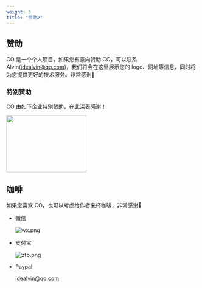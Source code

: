 ```yaml
---
weight: 3
title: "赞助💕"
---
```



## 赞助

CO 是一个个人项目，如果您有意向赞助 CO，可以联系 Alvin(idealvin@qq.com)，我们将会在这里展示您的 logo、网址等信息，同时将为您提供更好的技术服务。非常感谢🙏


### 特别赞助

CO 由如下企业特别赞助，在此深表感谢！

<a href="https://www.oneflow.org/index.html">
<img src="/images/sponsor/oneflow.png" width="210" height="150">
</a>




## 咖啡

如果您喜欢 CO，也可以考虑给作者来杯咖啡，非常感谢🙏


- 微信

  ![wx.png](/images/wx.png)


- 支付宝

  ![zfb.png](/images/zfb.png)


- Paypal

  idealvin@qq.com

